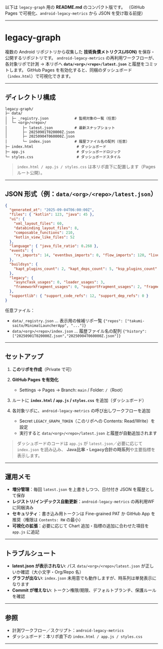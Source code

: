 以下は `legacy-graph` 用の **README.md** のコンパクト版です。
（GitHub Pages で可視化、`android-legacy-metrics` から JSON を受け取る前提）

---

# legacy-graph

複数の Android リポジトリから収集した **技術負債メトリクス(JSON)** を保存・公開するリポジトリです。
`android-legacy-metrics` の再利用ワークフローが、各対象リポで計測 → 本リポへ **`data/<org>/<repo>/latest.json`** と履歴をコミットします。
GitHub Pages を有効化すると、同梱のダッシュボード（`index.html`）で可視化できます。

---

## ディレクトリ構成

```
legacy-graph/
├─ data/
│  ├─ _registry.json            # 監視対象の一覧（任意）
│  └─ <org>/<repo>/
│       ├─ latest.json          # 最新スナップショット
│       ├─ 20250901T020000Z.json
│       ├─ 20250904T060000Z.json
│       └─ index.json           # 履歴ファイル名の配列（任意）
├─ index.html                    # ダッシュボード
├─ app.js                        # ダッシュボードロジック
└─ styles.css                    # ダッシュボードスタイル
```

> `index.html / app.js / styles.css` は本リポ直下に配置します（Pages ルート公開）。

---

## JSON 形式（例：`data/<org>/<repo>/latest.json`）

```json
{
  "generated_at": "2025-09-04T06:00:00Z",
  "files": { "kotlin": 123, "java": 45 },
  "ui": {
    "xml_layout_files": 60,
    "databinding_layout_files": 8,
    "composable_functions": 210,
    "kotlin_view_like_files": 52
  },
  "language": { "java_file_ratio": 0.268 },
  "events": {
    "rx_imports": 14, "eventbus_imports": 0, "flow_imports": 120, "livedata_imports": 18
  },
  "buildsys": {
    "kapt_plugins_count": 2, "kapt_deps_count": 5, "ksp_plugins_count": 1, "dataBinding_enabled_modules": 1
  },
  "legacy": {
    "asyncTask_usages": 0, "loader_usages": 3,
    "frameworkFragment_usages": 0, "supportFragment_usages": 2, "fragmentXml_tags": 6
  },
  "supportlib": { "support_code_refs": 12, "support_dep_refs": 0 }
}
```

任意ファイル：

* `data/_registry.json` … 表示用の候補リポ一覧
  `{"repos": ["takumi-saito/MinimalLauncherApp", "..."]}`
* `data/<org>/<repo>/index.json` … 履歴ファイル名の配列
  `{"history": ["20250901T020000Z.json","20250904T060000Z.json"]}`

---

## セットアップ

1. **このリポを作成**（Private で可）
2. **GitHub Pages を有効化**

   * Settings → Pages → Branch: `main` / Folder: `/`（Root）
3. ルートに **`index.html` / `app.js` / `styles.css`** を追加（ダッシュボード）
4. 各対象リポに、`android-legacy-metrics` の呼び出しワークフローを追加

   * Secret `LEGACY_GRAPH_TOKEN`（このリポへの Contents: Read/Write）を設定
   * 実行すると `data/<org>/<repo>/latest.json` と履歴が自動追加されます

> ダッシュボードのコードは `app.js` が `latest.json`／必要に応じて `index.json` を読み込み、
> **Java比率・Legacy合計の時系列**や主要指標を表示します。

---

## 運用メモ

* **増分管理**：毎回 `latest.json` を上書きしつつ、日付付き JSON を履歴として保存
* **レジストリ/インデックス自動更新**：`android-legacy-metrics` の再利用WFに同梱済み
* **セキュリティ**：書き込み用トークンは Fine-grained PAT か GitHub App を推奨（権限は `Contents: RW` の最小）
* **可視化の拡張**：必要に応じて Chart 追加・指標の追加に合わせた項目を `app.js` に追記

---

## トラブルシュート

* **latest.json が表示されない**: パス `data/<org>/<repo>/latest.json` が正しいか確認（大小文字・Org/Repo 名）
* **グラフが出ない**: `index.json` 未用意でも動作しますが、時系列は単発表示になります
* **Commit が増えない**: トークン権限/期限、デフォルトブランチ、保護ルールを確認

---

## 参照

* 計測ワークフロー／スクリプト：`android-legacy-metrics`
* ダッシュボード：本リポ直下の `index.html / app.js / styles.css`

---
